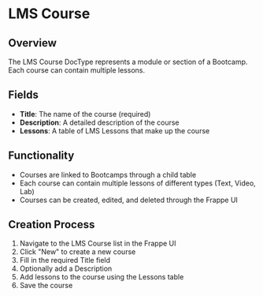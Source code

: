 # LMS Course

## Overview
The LMS Course DocType represents a module or section of a Bootcamp. Each course can contain multiple lessons.

## Fields
- **Title**: The name of the course (required)
- **Description**: A detailed description of the course
- **Lessons**: A table of LMS Lessons that make up the course

## Functionality
- Courses are linked to Bootcamps through a child table
- Each course can contain multiple lessons of different types (Text, Video, Lab)
- Courses can be created, edited, and deleted through the Frappe UI

## Creation Process
1. Navigate to the LMS Course list in the Frappe UI
2. Click "New" to create a new course
3. Fill in the required Title field
4. Optionally add a Description
5. Add lessons to the course using the Lessons table
6. Save the course